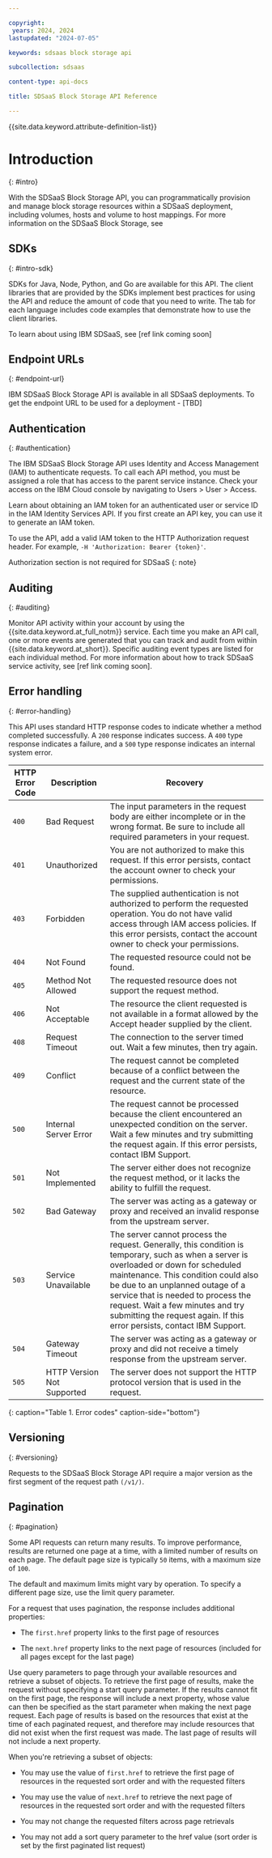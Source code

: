 ```yaml
---

copyright:
 years: 2024, 2024
lastupdated: "2024-07-05"

keywords: sdsaas block storage api

subcollection: sdsaas

content-type: api-docs

title: SDSaaS Block Storage API Reference

---
```


{{site.data.keyword.attribute-definition-list}}


# Introduction
{: #intro}

With the SDSaaS Block Storage API, you can programmatically provision and manage block storage resources within a SDSaaS deployment, including volumes, hosts and volume to host mappings. For more information on the SDSaaS Block Storage, see


## SDKs
{: #intro-sdk}

SDKs for Java, Node, Python, and Go are available for this API. The client libraries that are provided by the SDKs implement best practices for using the API and reduce the amount of code that you need to write. The tab for each language includes code examples that demonstrate how to use the client libraries.

To learn about using IBM SDSaaS, see [ref link coming soon]


## Endpoint URLs
{: #endpoint-url}

IBM SDSaaS Block Storage API is available in all SDSaaS deployments. To get the endpoint URL to be used for a deployment - [TBD]


## Authentication
{: #authentication}

The IBM SDSaaS Block Storage API uses Identity and Access Management (IAM) to authenticate requests. To call each API method, you must be assigned a role that has access to the parent service instance. Check your access on the IBM Cloud console by navigating to Users > User > Access.

Learn about obtaining an IAM token for an authenticated user or service ID in the IAM Identity Services API. If you first create an API key, you can use it to generate an IAM token.

To use the API, add a valid IAM token to the HTTP Authorization request header. For example, `-H 'Authorization: Bearer {token}'`.

Authorization section is not required for SDSaaS
{: note}


## Auditing
{: #auditing}

Monitor API activity within your account by using the {{site.data.keyword.at_full_notm}} service. Each time you make an API call, one or more events are generated that you can track and audit from within {{site.data.keyword.at_short}}. Specific auditing event types are listed for each individual method. For more information about how to track SDSaaS service activity, see [ref link coming soon].


## Error handling
{: #error-handling}

This API uses standard HTTP response codes to indicate whether a method completed successfully. A `200` response indicates success. A `400` type response indicates a failure, and a `500` type response indicates an internal system error.


| HTTP Error Code | Description           | Recovery                                                                    |
|-----------------|-----------------------|-----------------------------------------------------------------------------|
| `400`           | Bad Request           | The input parameters in the request body are either incomplete or in the wrong format. Be sure to include all required parameters in your request. |
| `401`           | Unauthorized          | You are not authorized to make this request. If this error persists, contact the account owner to check your permissions. |
| `403`           | Forbidden             | The supplied authentication is not authorized to perform the requested operation. You do not have valid access through IAM access policies. If this error persists, contact the account owner to check your permissions.      |
| `404`           | Not Found             | The requested resource could not be found.                                  |
| `405`           | Method Not Allowed    | The requested resource does not support the request method.                 |
| `406`           | Not Acceptable        | The resource the client requested is not available in a format allowed by the Accept header supplied by the client. |
| `408`           | Request Timeout       | The connection to the server timed out. Wait a few minutes, then try again. |
| `409`           | Conflict              | The request cannot be completed because of a conflict between the request and the current state of the resource.  |
| `500`           | Internal Server Error | The request cannot be processed because the client encountered an unexpected condition on the server. Wait a few minutes and try submitting the request again. If this error persists, contact IBM Support. |
| `501`           | Not Implemented       | The server either does not recognize the request method, or it lacks the ability to fulfill the request. |
| `502`           | Bad Gateway           | The server was acting as a gateway or proxy and received an invalid response from the upstream server. |
| `503`           | Service Unavailable   | The server cannot process the request. Generally, this condition is temporary, such as when a server is overloaded or down for scheduled maintenance. This condition could also be due to an unplanned outage of a service that is needed to process the request. Wait a few minutes and try submitting the request again. If this error persists, contact IBM Support.
| `504`           | Gateway Timeout       | The server was acting as a gateway or proxy and did not receive a timely response from the upstream server.  |
| `505`           | HTTP Version Not Supported | The server does not support the HTTP protocol version that is used in the request. |
{: caption="Table 1. Error codes" caption-side="bottom"}


## Versioning
{: #versioning}

Requests to the SDSaaS Block Storage API require a major version as the first segment of the request path `(/v1/)`.


## Pagination
{: #pagination}

Some API requests can return many results. To improve performance, results are returned one page at a time, with a limited number of results on each page. The default page size is typically `50` items, with a maximum size of `100`.

The default and maximum limits might vary by operation. To specify a different page size, use the limit query parameter.

For a request that uses pagination, the response includes additional properties:

* The `first.href` property links to the first page of resources

* The `next.href` property links to the next page of resources (included for all pages except for the last page)

Use query parameters to page through your available resources and retrieve a subset of objects. To retrieve the first page of results, make the request without specifying a start query parameter. If the results cannot fit on the first page, the response will include a next property, whose value can then be specified as the start parameter when making the next page request. Each page of results is based on the resources that exist at the time of each paginated request, and therefore may include resources that did not exist when the first request was made. The last page of results will not include a next property.

When you're retrieving a subset of objects:

* You may use the value of `first.href` to retrieve the first page of resources in the requested sort order and with the requested filters

* You may use the value of `next.href` to retrieve the next page of resources in the requested sort order and with the requested filters

* You may not change the requested filters across page retrievals

* You may not add a sort query parameter to the href value (sort order is set by the first paginated list request)

